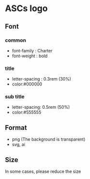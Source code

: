 # ASCs logo

## Font

### common

- font-family : Charter
- font-weight : bold

### title

- letter-spacing : 0.3rem (30%)
- color:#000000

### sub title

- letter-spacing: 0.5rem (50%)
- color:#555555

## Format

- png (The background is transparent)
- svg, ai

## Size

In some cases, please reduce the size
